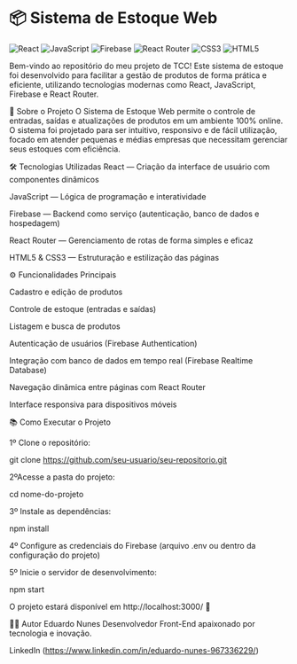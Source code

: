 # 📦 Sistema de Estoque Web

![React](https://img.shields.io/badge/React-20232A?style=for-the-badge&logo=react&logoColor=61DAFB)
![JavaScript](https://img.shields.io/badge/JavaScript-F7DF1E?style=for-the-badge&logo=javascript&logoColor=black)
![Firebase](https://img.shields.io/badge/Firebase-ffca28?style=for-the-badge&logo=firebase&logoColor=black)
![React Router](https://img.shields.io/badge/React%20Router-CA4245?style=for-the-badge&logo=react-router&logoColor=white)
![CSS3](https://img.shields.io/badge/CSS3-1572B6?style=for-the-badge&logo=css3&logoColor=white)
![HTML5](https://img.shields.io/badge/HTML5-E34F26?style=for-the-badge&logo=html5&logoColor=white)

Bem-vindo ao repositório do meu projeto de TCC! Este sistema de estoque foi desenvolvido para facilitar a gestão de produtos de forma prática e eficiente, utilizando tecnologias modernas como React, JavaScript, Firebase e React Router.

🚀 Sobre o Projeto
O Sistema de Estoque Web permite o controle de entradas, saídas e atualizações de produtos em um ambiente 100% online. O sistema foi projetado para ser intuitivo, responsivo e de fácil utilização, focado em atender pequenas e médias empresas que necessitam gerenciar seus estoques com eficiência.

🛠️ Tecnologias Utilizadas
React — Criação da interface de usuário com componentes dinâmicos

JavaScript — Lógica de programação e interatividade

Firebase — Backend como serviço (autenticação, banco de dados e hospedagem)

React Router — Gerenciamento de rotas de forma simples e eficaz

HTML5 & CSS3 — Estruturação e estilização das páginas

⚙️ Funcionalidades Principais

Cadastro e edição de produtos

Controle de estoque (entradas e saídas)

Listagem e busca de produtos

Autenticação de usuários (Firebase Authentication)

Integração com banco de dados em tempo real (Firebase Realtime Database)

Navegação dinâmica entre páginas com React Router

Interface responsiva para dispositivos móveis

📚 Como Executar o Projeto

1º Clone o repositório:

git clone https://github.com/seu-usuario/seu-repositorio.git

2ºAcesse a pasta do projeto:

cd nome-do-projeto

3º Instale as dependências:

npm install

4º Configure as credenciais do Firebase (arquivo .env ou dentro da configuração do projeto)

5º Inicie o servidor de desenvolvimento:

npm start

O projeto estará disponível em http://localhost:3000/ 🚀

👨‍💻 Autor
Eduardo Nunes
Desenvolvedor Front-End apaixonado por tecnologia e inovação.

LinkedIn (https://www.linkedin.com/in/eduardo-nunes-967336229/) 
